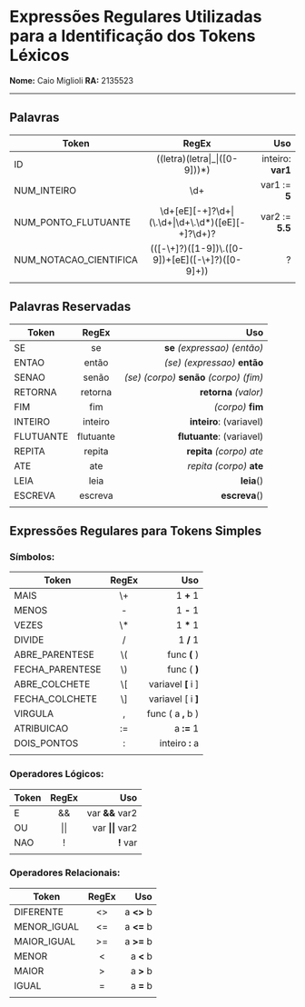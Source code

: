 
# Expressões Regulares Utilizadas para a Identificação dos Tokens Léxicos

**Nome:** Caio Miglioli **RA:** 2135523 

-------------------
## Palavras

| Token   |      RegEx      |  Uso |
|----------|:-------------:|------:|
| ID | ((letra)(letra\|_\|([0-9]))*) | inteiro: **var1** |
| NUM_INTEIRO | \d+ | var1 := **5** |
| NUM_PONTO_FLUTUANTE | \d+[eE][-+]?\d+\|(\\.\d+\|\d+\\.\d*)([eE][-+]?\d+)? | var2 := **5.5** |
| NUM_NOTACAO_CIENTIFICA | (([-\\+]?)([1-9])\\.([0-9])+\[eE\]([-\\+]?)([0-9]+)) | ? |
|||

## Palavras Reservadas

| Token   |      RegEx      |  Uso |
|----------|:-------------:|------:|
| SE |  se | **se** *(expressao) (então)* |
| ENTAO | então | *(se) (expressao)* **então** |
| SENAO | senão | *(se) (corpo)* **senão** *(corpo) (fim)* |
| RETORNA | retorna | **retorna** *(valor)*|
| FIM | fim | *(corpo)* **fim** |
| INTEIRO | inteiro | **inteiro**: (variavel) |
| FLUTUANTE | flutuante | **flutuante**: (variavel) |
| REPITA | repita | **repita** *(corpo) ate* |
| ATE | ate | *repita (corpo)* **ate** |
| LEIA | leia | **leia**() |
| ESCREVA | escreva | **escreva**() |
|||


## Expressões Regulares para Tokens Simples

### Símbolos:
| Token   |      RegEx      |  Uso |
|----------|:-------------:|------:|
|MAIS | \\+ | 1 **+** 1  |
|MENOS | - | 1 **-** 1|
|VEZES | \\* | 1 **\*** 1|
|DIVIDE | / | 1 **/** 1|
|ABRE_PARENTESE | \\( | func **\(** )|
|FECHA_PARENTESE | \\) |func ( **\)** |
|ABRE_COLCHETE | \\[ | variavel **\[** i ]|
|FECHA_COLCHETE | \\] |  variavel [ i **\]**|
|VIRGULA | , | func ( a **,** b )  |
|ATRIBUICAO |:= | a **:=** 1 |
|DOIS_PONTOS | : | inteiro **:** a |
|||

### Operadores Lógicos:
| Token   |      RegEx      |  Uso |
|----------|:-------------:|------:|
|E | && | var **&&** var2 |
|OU | \|\| | var **\|\|** var2 |
|NAO | ! | **!** var |
|||

### Operadores Relacionais:
| Token   |      RegEx      |  Uso |
|----------|:-------------:|------:|
|DIFERENTE  |<> | a **<>** b |'
|MENOR_IGUAL | <= | a **<=** b |
|MAIOR_IGUAL | >= | a **>=** b |
|MENOR | < | a **<** b |
|MAIOR | > | a **>** b |
|IGUAL | = | a **=** b |
|||